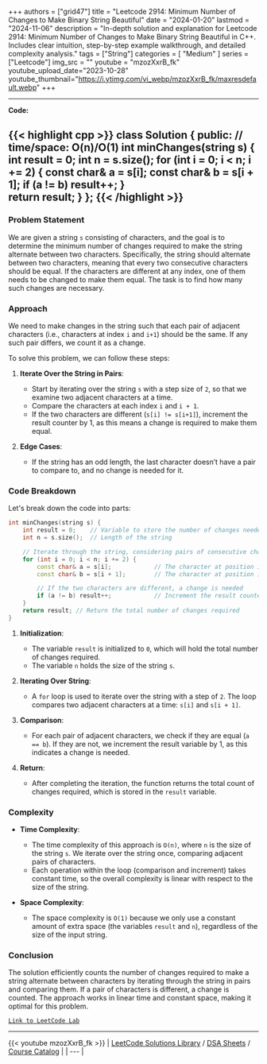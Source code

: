 
+++
authors = ["grid47"]
title = "Leetcode 2914: Minimum Number of Changes to Make Binary String Beautiful"
date = "2024-01-20"
lastmod = "2024-11-06"
description = "In-depth solution and explanation for Leetcode 2914: Minimum Number of Changes to Make Binary String Beautiful in C++. Includes clear intuition, step-by-step example walkthrough, and detailed complexity analysis."
tags = ["String"]
categories = [
    "Medium"
]
series = ["Leetcode"]
img_src = ""
youtube = "mzozXxrB_fk"
youtube_upload_date="2023-10-28"
youtube_thumbnail="https://i.ytimg.com/vi_webp/mzozXxrB_fk/maxresdefault.webp"
+++



---
**Code:**

{{< highlight cpp >}}
class Solution {
public:
    // time/space: O(n)/O(1)
    int minChanges(string s) {
        int result = 0;
        int n = s.size();
        for (int i = 0; i < n; i += 2) {
            const char& a = s[i];
            const char& b = s[i + 1];
            if (a != b) result++;
        }        
        return result;
    }
};
{{< /highlight >}}
---

### Problem Statement

We are given a string `s` consisting of characters, and the goal is to determine the minimum number of changes required to make the string alternate between two characters. Specifically, the string should alternate between two characters, meaning that every two consecutive characters should be equal. If the characters are different at any index, one of them needs to be changed to make them equal. The task is to find how many such changes are necessary.

### Approach

We need to make changes in the string such that each pair of adjacent characters (i.e., characters at index `i` and `i+1`) should be the same. If any such pair differs, we count it as a change.

To solve this problem, we can follow these steps:

1. **Iterate Over the String in Pairs**:
   - Start by iterating over the string `s` with a step size of `2`, so that we examine two adjacent characters at a time.
   - Compare the characters at each index `i` and `i + 1`.
   - If the two characters are different (`s[i] != s[i+1]`), increment the result counter by 1, as this means a change is required to make them equal.

2. **Edge Cases**:
   - If the string has an odd length, the last character doesn’t have a pair to compare to, and no change is needed for it.

### Code Breakdown

Let's break down the code into parts:

```cpp
int minChanges(string s) {
    int result = 0;    // Variable to store the number of changes needed
    int n = s.size();  // Length of the string

    // Iterate through the string, considering pairs of consecutive characters
    for (int i = 0; i < n; i += 2) {
        const char& a = s[i];            // The character at position i
        const char& b = s[i + 1];        // The character at position i+1

        // If the two characters are different, a change is needed
        if (a != b) result++;            // Increment the result counter for a change
    }        
    return result; // Return the total number of changes required
}
```

1. **Initialization**:
   - The variable `result` is initialized to `0`, which will hold the total number of changes required.
   - The variable `n` holds the size of the string `s`.

2. **Iterating Over String**:
   - A `for` loop is used to iterate over the string with a step of `2`. The loop compares two adjacent characters at a time: `s[i]` and `s[i + 1]`.

3. **Comparison**:
   - For each pair of adjacent characters, we check if they are equal (`a == b`). If they are not, we increment the result variable by 1, as this indicates a change is needed.

4. **Return**:
   - After completing the iteration, the function returns the total count of changes required, which is stored in the `result` variable.

### Complexity

- **Time Complexity**: 
  - The time complexity of this approach is `O(n)`, where `n` is the size of the string `s`. We iterate over the string once, comparing adjacent pairs of characters.
  - Each operation within the loop (comparison and increment) takes constant time, so the overall complexity is linear with respect to the size of the string.

- **Space Complexity**:
  - The space complexity is `O(1)` because we only use a constant amount of extra space (the variables `result` and `n`), regardless of the size of the input string.

### Conclusion

The solution efficiently counts the number of changes required to make a string alternate between characters by iterating through the string in pairs and comparing them. If a pair of characters is different, a change is counted. The approach works in linear time and constant space, making it optimal for this problem.

[`Link to LeetCode Lab`](https://leetcode.com/problems/minimum-number-of-changes-to-make-binary-string-beautiful/description/)

---
{{< youtube mzozXxrB_fk >}}
| [LeetCode Solutions Library](https://grid47.xyz/leetcode/) / [DSA Sheets](https://grid47.xyz/sheets/) / [Course Catalog](https://grid47.xyz/courses/) |
| --- |
